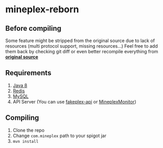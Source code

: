 # mineplex-reborn

## Before compiling
Some feature might be stripped from the original source due to lack of resources (multi protocol support, missing resources...)
Feel free to add them back by checking git diff or even better recompile everything from [**original source**](https://git.crepe.moe/timing/mineplex-original)

## Requirements
1. [Java 8](https://adoptium.net/temurin/releases/)
2. [Redis](https://redis.io/docs/install/install-redis/)
3. [MySQL](https://www.mysql.com/)
4. API Server (You can use [fakeplex-api](https://github.com/KyleS1872/fakeplex-api) or [MineplexMonitor](https://github.com/timing1337/MineplexMonitor))

## Compiling
1. Clone the repo
2. Change ``com.mineplex`` path to your spigot jar
3. ``mvn install``